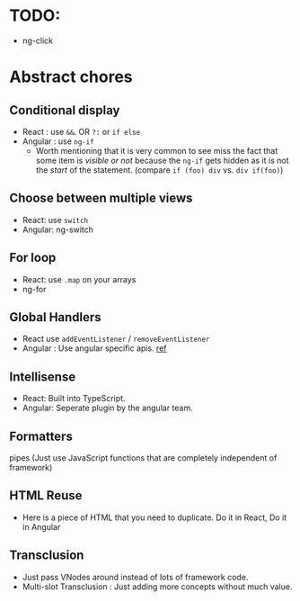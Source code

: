 # TODO: 
* ng-click

# Abstract chores
## Conditional display 
* React : use `&&`. OR `?:` or `if else`
* Angular : use `ng-if`
  * Worth mentioning that it is very common to see miss the fact that some item is *visible or not* because the `ng-if` gets hidden as it is not the *start* of the statement. (compare `if (foo) div` vs. `div if(foo)`)

## Choose between multiple views
* React: use `switch` 
* Angular: ng-switch


## For loop 
* React: use `.map` on your arrays
* ng-for

## Global Handlers 
* React use `addEventListener` / `removeEventListener`
* Angular : Use angular specific apis. [ref](https://stackoverflow.com/questions/36123380/global-events-window-onresize-didnt-change-the-local-variables-value/36135449#36135449)

## Intellisense 
* React: Built into TypeScript.
* Angular: Seperate plugin by the angular team.

## Formatters 
pipes (Just use JavaScript functions that are completely independent of framework)

## HTML Reuse
* Here is a piece of HTML that you need to duplicate. Do it in React, Do it in Angular

## Transclusion 
* Just pass VNodes around instead of lots of framework code.
* Multi-slot Transclusion : Just adding more concepts without much value.

